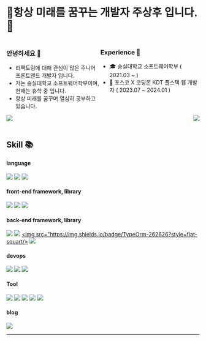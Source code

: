 # 🎉항상 미래를 꿈꾸는 개발자 주상후 입니다.🎉

<div style="display: flex;">

<div>
  <h3>안녕하세요 👋</h3>

  <ul>
    <li>리팩토링에 대해 관심이 많은 주니어 프론트엔드 개발자 입니다. </li>
    <li>저는 숭실대학교 소프트웨어학부이며, 현재는 휴학 중 입니다. </li>
    <li>항상 미래를 꿈꾸며 열심히 공부하고 있습니다. </li>
  </ul>
</div>

<div>
  <h3>Experience 👑</h3>

  <ul>
    <li> 🎓 숭실대학교 소프트웨어학부 ( 2021.03 ~ )</li>
    <li> 📓 포스코 X 코딩온 KDT 풀스택 웹 개발자 ( 2023.07 ~ 2024.01 )
  </ul>
</div>
  
</div>
<div style="display: flex; justify-content: space-between" >

  <img src="https://github-readme-stats.vercel.app/api?username=learnttuce0321&show_icons=true&theme=transparent" />
  <img src="https://github-readme-stats.vercel.app/api/top-langs/?username=learnttuce0321&layout=compact&show_icons=true&theme=transparent" style="vertical-align: top;" />
  
</div>



<br />

## Skill 📚
#### language
<a href="https://github.com/learnttuce0321" target="_blank"><img src="https://img.shields.io/badge/Javascript-F7DF1E?style=flat-squart&logo=javascript&logoColor=white"/></a>
<a href="https://github.com/learnttuce0321" target="_blank"><img src="https://img.shields.io/badge/Typescript-3178C6?style=flat-squart&logo=typescript&logoColor=white"/></a>
<a href="https://github.com/learnttuce0321" target="_blank"><img src="https://img.shields.io/badge/Python-3776AB?style=flat-squart&logo=python&logoColor=white"/></a>

#### front-end framework, library
<a href="https://github.com/learnttuce0321" target="_blank"><img src="https://img.shields.io/badge/React-61DAFB?style=flat-squart&logo=react&logoColor=white"/></a>
<a href="https://github.com/learnttuce0321" target="_blank"><img src="https://img.shields.io/badge/Redux-764ABC?style=flat-squart&logo=redux&logoColor=white"/></a>
<a href="https://github.com/learnttuce0321" target="_blank"><img src="https://img.shields.io/badge/Styledcomponents-DB7093?style=flat-squart&logo=styledcomponents&logoColor=white"/></a>

#### back-end framework, library
<a href="https://github.com/learnttuce0321" target="_blank"><img src="https://img.shields.io/badge/Express-000000?style=flat-squart&logo=express&logoColor=white"/></a>
<a href="https://github.com/learnttuce0321" target="_blank"><img src="https://img.shields.io/badge/Sequelize-52B0E7?style=flat-squart&logo=sequelize&logoColor=white"/></a>
<a href="https://github.com/learnttuce0321" target="_blank"><img src="https://img.shields.io/badge/TypeOrm-262626?style=flat-squart/></a>
<a href="https://github.com/learnttuce0321" target="_blank"><img src="https://img.shields.io/badge/Mysql-4479A1?style=flat-squart&logo=mysql&logoColor=white"/></a>

#### devops
<a href="https://github.com/learnttuce0321" target="_blank"><img src="https://img.shields.io/badge/Amazonec2-FF9900?style=flat-squart&logo=amazonec2&logoColor=white"/></a>
<a href="https://github.com/learnttuce0321" target="_blank"><img src="https://img.shields.io/badge/amazons3-569A31?style=flat-squart&logo=amazons3&logoColor=white"/></a>
<a href="https://github.com/learnttuce0321" target="_blank"><img src="https://img.shields.io/badge/Amazonrds-527FFF?style=flat-squart&logo=amazonrds&logoColor=white"/></a>

#### Tool
<a href="https://github.com/learnttuce0321" target="_blank"><img src="https://img.shields.io/badge/Visualstudiocode-007ACC?style=flat-squart&logo=visualstudiocode&logoColor=white"/></a>
<a href="https://github.com/learnttuce0321" target="_blank"><img src="https://img.shields.io/badge/Notion-000000?style=flat-squart&logo=notion&logoColor=white"/></a>
<a href="https://github.com/learnttuce0321" target="_blank"><img src="https://img.shields.io/badge/Slack-4A154B?style=flat-squart&logo=slack&logoColor=white"/></a>
<a href="https://github.com/learnttuce0321" target="_blank"><img src="https://img.shields.io/badge/Git-F05032?style=flat-squart&logo=git&logoColor=white"/></a>
<a href="https://github.com/learnttuce0321" target="_blank"><img src="https://img.shields.io/badge/Github-171717?style=flat-squart&logo=github&logoColor=white"/></a>

#### blog
<a href="https://github.com/learnttuce0321" target="_blank"><img src="https://img.shields.io/badge/Velog-20C997?style=flat-squart&logo=velog&logoColor=white"/></a>

<hr />










